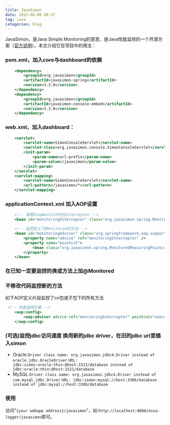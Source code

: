 ```yaml
---
title: JavaSimon
date: 2015-06-08 09:37
tag: java
categories: blog
---
```


JavaSimon，是Java Simple Monitoring的意思，是Java性能监控的一个开源方案（[官方说明](https://code.google.com/p/javasimon/wiki/JavaEE)）。本文介绍它在项目中的用法：

<!-- more -->

### pom.xml，加入core与dashboard的依赖
``` xml
    <dependency>
        <groupId>org.javasimon</groupId>
        <artifactId>javasimon-spring</artifactId>
        <version>3.3.0</version>
    </dependency>
    <dependency>
        <groupId>org.javasimon</groupId>
        <artifactId>javasimon-console-embed</artifactId>
        <version>3.3.0</version>
    </dependency>
```

### web.xml，加入dashboard：
 
``` xml
    <servlet>
        <servlet-name>SimonConsoleServlet</servlet-name>
        <servlet-class>org.javasimon.console.SimonConsoleServlet</servlet-class>
        <init-param>
            <param-name>url-prefix</param-name>
            <param-value>/javasimon</param-value>
        </init-param>
    </servlet>
    <servlet-mapping>
        <servlet-name>SimonConsoleServlet</servlet-name>
        <url-pattern>/javasimon/*</url-pattern>
    </servlet-mapping>
```
 
### applicationContext.xml 加入AOP设置
``` xml
    <!-- 调用StopWatch计时的Interceptor -->
    <bean id="monitoringInterceptor" class="org.javasimon.spring.MonitoringInterceptor" />

    <!-- 监控定义了@Monitored的方法 -->
    <bean id="monitoringAdvisor" class="org.springframework.aop.support.DefaultPointcutAdvisor">
        <property name="advice" ref="monitoringInterceptor" />
        <property name="pointcut">
            <bean class="org.javasimon.spring.MonitoredMeasuringPointcut" />
        </property>
    </bean>
```

### 在已知一定要监控的类或方法上加@Monitored
 
### 不修改代码监控新的方法
如下AOP定义片段监控了cn包或子包下的所有方法
``` xml
 <!-- 性能监控拦截 -->
	<aop:config>
		<aop:advisor advice-ref="monitoringInterceptor" pointcut="execution(* cn..*.*(..))" />
	</aop:config>
```
 
### (可选)监控jdbc访问速度 换用新的jdbc driver，在旧的jdbc url里插入simon
- Oracle
`Driver class name: org.javasimon.jdbc4.Driver instead of oracle.jdbc.OracleDriver`
`URL: jdbc:simon:oracle:thin:@host:1521/database instead of jdbc:oracle:thin:@host:1521/database`
- MySQL
`Driver class name: org.javasimon.jdbc4.Driver instead of com.mysql.jdbc.Driver`
`URL: jdbc:simon:mysql://host:3306/database instead of jdbc:mysql://host:3306/database`

### 使用
 访问"`{your webapp address}/javasimon`"，如:`http://localhost:8080/essa-logger/javasimon`即可。